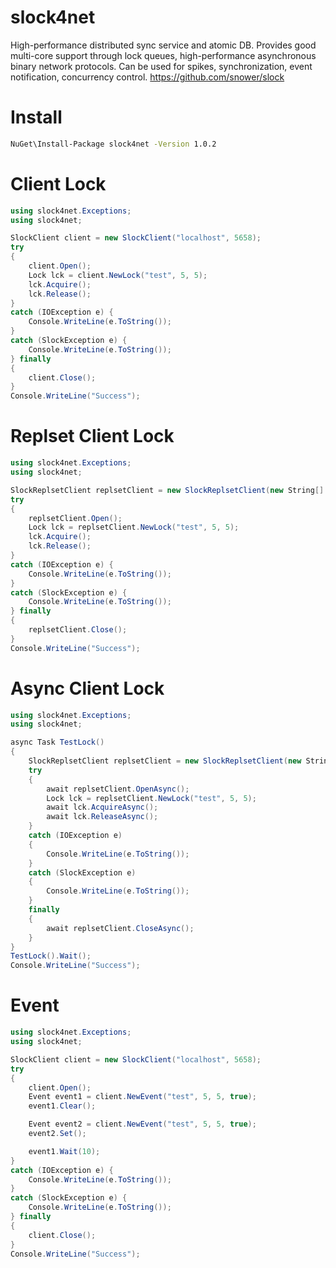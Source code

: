 # slock4net

High-performance distributed sync service and atomic DB. Provides good multi-core support through lock queues, high-performance asynchronous binary network protocols. Can be used for spikes, synchronization, event notification, concurrency control. https://github.com/snower/slock

# Install

```bash
NuGet\Install-Package slock4net -Version 1.0.2
```

# Client Lock

```C#
using slock4net.Exceptions;
using slock4net;

SlockClient client = new SlockClient("localhost", 5658);
try
{
    client.Open();
    Lock lck = client.NewLock("test", 5, 5);
    lck.Acquire();
    lck.Release();
}
catch (IOException e) {
    Console.WriteLine(e.ToString());
}
catch (SlockException e) {
    Console.WriteLine(e.ToString());
} finally
{
    client.Close();
}
Console.WriteLine("Success");
```

# Replset Client Lock

```C#
using slock4net.Exceptions;
using slock4net;

SlockReplsetClient replsetClient = new SlockReplsetClient(new String[] { "localhost:5658" });
try
{
    replsetClient.Open();
    Lock lck = replsetClient.NewLock("test", 5, 5);
    lck.Acquire();
    lck.Release();
}
catch (IOException e) {
    Console.WriteLine(e.ToString());
}
catch (SlockException e) {
    Console.WriteLine(e.ToString());
} finally
{
    replsetClient.Close();
}
Console.WriteLine("Success");
```

# Async Client Lock

```C#
using slock4net.Exceptions;
using slock4net;

async Task TestLock()
{
    SlockReplsetClient replsetClient = new SlockReplsetClient(new String[] { "localhost:5658" });
    try
    {
        await replsetClient.OpenAsync();
        Lock lck = replsetClient.NewLock("test", 5, 5);
        await lck.AcquireAsync();
        await lck.ReleaseAsync();
    }
    catch (IOException e)
    {
        Console.WriteLine(e.ToString());
    }
    catch (SlockException e)
    {
        Console.WriteLine(e.ToString());
    }
    finally
    {
        await replsetClient.CloseAsync();
    }
}
TestLock().Wait();
Console.WriteLine("Success");
```

# Event

```C#
using slock4net.Exceptions;
using slock4net;

SlockClient client = new SlockClient("localhost", 5658);
try
{
    client.Open();
    Event event1 = client.NewEvent("test", 5, 5, true);
    event1.Clear();

    Event event2 = client.NewEvent("test", 5, 5, true);
    event2.Set();

    event1.Wait(10);
}
catch (IOException e) {
    Console.WriteLine(e.ToString());
}
catch (SlockException e) {
    Console.WriteLine(e.ToString());
} finally
{
    client.Close();
}
Console.WriteLine("Success");

```